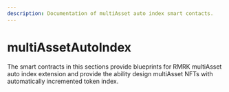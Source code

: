 ```yaml
---
description: Documentation of multiAsset auto index smart contacts.
---
```


# multiAssetAutoIndex

The smart contracts in this sections provide blueprints for RMRK multiAsset auto index extension and provide the ability design multiAsset NFTs with automatically incremented token index.
